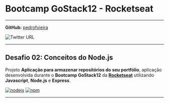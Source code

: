 # Bootcamp GoStack12 - Rocketseat

----

**GitHub:** [pedrofvieira](https://github.com/pedrofvieira) 

![Twitter URL](https://img.shields.io/twitter/url?style=social&url=https%3A%2F%2Ftwitter.com%2Fcomedorfarinha)

----
## Desafio 02: Conceitos do Node.js

 Projeto **Aplicação para armazenar repositórios do seu portfólio**, aplicação desenvolvida durante o **Bootcamp GoStack12** da **[Rocketseat](https://rocketseat.com.br/)** utilizando **Javascript**, **Node.js** e **Express**.


[![nodejs](https://img.shields.io/badge/nodejs-12.18.0-026E00)](https://nodejs.org/en/download/)
[![npm](https://img.shields.io/npm/v/npm?color=%23EE7A3B&label=npm&style=plastice&logo=npm)](https://npm.org/)

----
